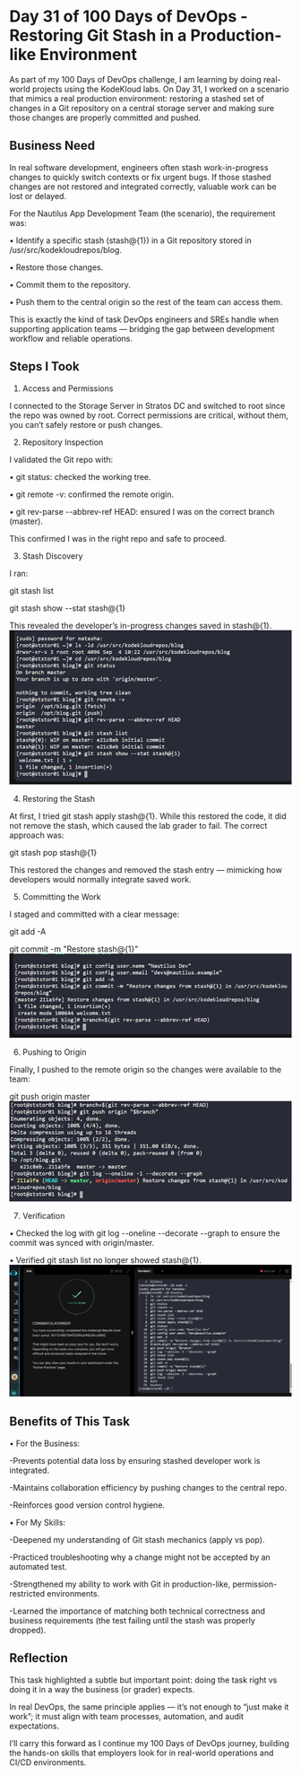 # Day 31 of 100 Days of DevOps - Restoring Git Stash in a Production-like Environment
As part of my 100 Days of DevOps challenge, I am learning by doing real-world projects using the KodeKloud labs. On Day 31, I worked on a scenario that mimics a real production environment: restoring a stashed set of changes in a Git repository on a central storage server and making sure those changes are properly committed and pushed.

## Business Need
In real software development, engineers often stash work-in-progress changes to quickly switch contexts or fix urgent bugs. If those stashed changes are not restored and integrated correctly, valuable work can be lost or delayed.

For the Nautilus App Development Team (the scenario), the requirement was:

•	Identify a specific stash (stash@{1}) in a Git repository stored in /usr/src/kodekloudrepos/blog.

•	Restore those changes.

•	Commit them to the repository.

•	Push them to the central origin so the rest of the team can access them.

This is exactly the kind of task DevOps engineers and SREs handle when supporting application teams — bridging the gap between development workflow and reliable operations.

## Steps I Took
1. Access and Permissions

I connected to the Storage Server in Stratos DC and switched to root since the repo was owned by root. Correct permissions are critical, without them, you can’t safely restore or push changes.

2. Repository Inspection

I validated the Git repo with:

•	git status: checked the working tree.

•	git remote -v: confirmed the remote origin.

•	git rev-parse --abbrev-ref HEAD: ensured I was on the correct branch (master).

This confirmed I was in the right repo and safe to proceed.

3. Stash Discovery

I ran:

git stash list

git stash show --stat stash@{1}

This revealed the developer’s in-progress changes saved in stash@{1}.
![Screenshot](screenshots/stash-list.png)

4. Restoring the Stash

At first, I tried git stash apply stash@{1}. While this restored the code, it did not remove the stash, which caused the lab grader to fail. The correct approach was:

git stash pop stash@{1}

This restored the changes and removed the stash entry — mimicking how developers would normally integrate saved work.

5. Committing the Work

I staged and committed with a clear message:

git add -A

git commit -m "Restore stash@{1}"
![Screenshot](screenshots/commit-restore.png)

6. Pushing to Origin

Finally, I pushed to the remote origin so the changes were available to the team:

git push origin master
![Screenshot](screenshots/git-push.png)

7. Verification

•	Checked the log with git log --oneline --decorate --graph to ensure the commit was synced with origin/master.

•	Verified git stash list no longer showed stash@{1}.
![Screenshot](screenshots/task-success.png)

## Benefits of This Task
•	For the Business:

-Prevents potential data loss by ensuring stashed developer work is integrated.

-Maintains collaboration efficiency by pushing changes to the central repo.

-Reinforces good version control hygiene.

•	For My Skills:

-Deepened my understanding of Git stash mechanics (apply vs pop).

-Practiced troubleshooting why a change might not be accepted by an automated test.

-Strengthened my ability to work with Git in production-like, permission-restricted environments.

-Learned the importance of matching both technical correctness and business requirements (the test failing until the stash was properly dropped).

## Reflection
This task highlighted a subtle but important point: doing the task right vs doing it in a way the business (or grader) expects.

In real DevOps, the same principle applies — it’s not enough to “just make it work”; it must align with team processes, automation, and audit expectations.

I’ll carry this forward as I continue my 100 Days of DevOps journey, building the hands-on skills that employers look for in real-world operations and CI/CD environments.
